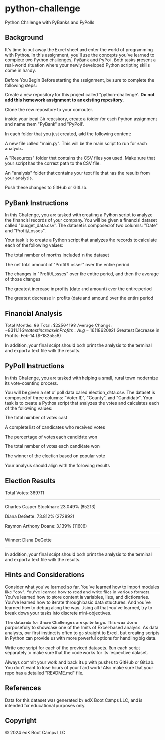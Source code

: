 # python-challenge
Python Challenge with PyBanks and PyPolls

## Background
It's time to put away the Excel sheet and enter the world of programming with Python. In this assignment, you'll use the concepts you've learned to complete two Python challenges, PyBank and PyPoll. Both tasks present a real-world situation where your newly developed Python scripting skills come in handy.

Before You Begin
Before starting the assignment, be sure to complete the following steps:

Create a new repository for this project called "python-challenge". **Do not add this homework assignment to an existing repository.**

Clone the new repository to your computer.

Inside your local Git repository, create a folder for each Python assignment and name them "PyBank" and "PyPoll".

In each folder that you just created, add the following content:

A new file called "main.py". This will be the main script to run for each analysis.

A "Resources" folder that contains the CSV files you used. Make sure that your script has the correct path to the CSV file.

An "analysis" folder that contains your text file that has the results from your analysis.

Push these changes to GitHub or GitLab.

## PyBank Instructions
In this Challenge, you are tasked with creating a Python script to analyze the financial records of your company. You will be given a financial dataset called "budget_data.csv". The dataset is composed of two columns: "Date" and "Profit/Losses".

Your task is to create a Python script that analyzes the records to calculate each of the following values:

The total number of months included in the dataset

The net total amount of "Profit/Losses" over the entire period

The changes in "Profit/Losses" over the entire period, and then the average of those changes

The greatest increase in profits (date and amount) over the entire period

The greatest decrease in profits (date and amount) over the entire period

Financial Analysis
----------------------------
Total Months: 86
Total: $22564198
Average Change: $-8311.11
Greatest Increase in Profits: Aug-16 ($1862002)
Greatest Decrease in Profits: Feb-14 ($-1825558)

In addition, your final script should both print the analysis to the terminal and export a text file with the results.

## PyPoll Instructions
In this Challenge, you are tasked with helping a small, rural town modernize its vote-counting process.

You will be given a set of poll data called election_data.csv. The dataset is composed of three columns: "Voter ID", "County", and "Candidate". Your task is to create a Python script that analyzes the votes and calculates each of the following values:

The total number of votes cast

A complete list of candidates who received votes

The percentage of votes each candidate won

The total number of votes each candidate won

The winner of the election based on popular vote

Your analysis should align with the following results:

Election Results
-------------------------

Total Votes: 369711

-------------------------
Charles Casper Stockham: 23.049% (85213)

Diana DeGette: 73.812% (272892)

Raymon Anthony Doane: 3.139% (11606)

-------------------------

Winner: Diana DeGette

-------------------------

In addition, your final script should both print the analysis to the terminal and export a text file with the results.

## Hints and Considerations
Consider what you've learned so far. You've learned how to import modules like "csv". You’ve learned how to read and write files in various formats. You’ve learned how to store content in variables, lists, and dictionaries. You’ve learned how to iterate through basic data structures. And you’ve learned how to debug along the way. Using all that you've learned, try to break down your tasks into discrete mini-objectives.

The datasets for these Challenges are quite large. This was done purposefully to showcase one of the limits of Excel-based analysis. As data analysts, our first instinct is often to go straight to Excel, but creating scripts in Python can provide us with more powerful options for handling big data.

Write one script for each of the provided datasets. Run each script separately to make sure that the code works for its respective dataset.

Always commit your work and back it up with pushes to GitHub or GitLab. You don't want to lose hours of your hard work! Also make sure that your repo has a detailed "README.md" file.

## References
Data for this dataset was generated by edX Boot Camps LLC, and is intended for educational purposes only.

## Copyright
© 2024 edX Boot Camps LLC
